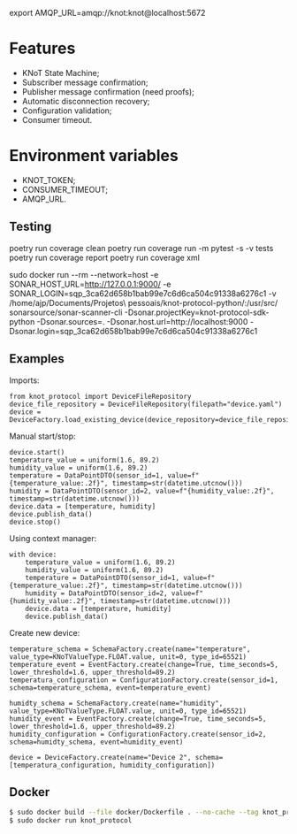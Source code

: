 export AMQP_URL=amqp://knot:knot@localhost:5672


# Features
- KNoT State Machine;
- Subscriber message confirmation;
- Publisher message confirmation (need proofs);
- Automatic disconnection recovery;
- Configuration validation;
- Consumer timeout.

# Environment variables
- KNOT_TOKEN;
- CONSUMER_TIMEOUT;
- AMQP_URL.

## Testing
poetry run coverage clean
poetry run coverage run -m pytest -s -v tests
poetry run coverage report
poetry run coverage xml


sudo docker run --rm --network=host -e SONAR_HOST_URL=http://127.0.0.1:9000/ -e SONAR_LOGIN=sqp_3ca62d658b1bab99e7c6d6ca504c91338a6276c1 -v /home/ajp/Documents/Projetos\ pessoais/knot-protocol-python/:/usr/src/ sonarsource/sonar-scanner-cli -Dsonar.projectKey=knot-protocol-sdk-python -Dsonar.sources=. -Dsonar.host.url=http://localhost:9000 -Dsonar.login=sqp_3ca62d658b1bab99e7c6d6ca504c91338a6276c1

## Examples

Imports:

```
from knot_protocol import DeviceFileRepository
device_file_repository = DeviceFileRepository(filepath="device.yaml")
device = DeviceFactory.load_existing_device(device_repository=device_file_repository)
```

Manual start/stop:
```
device.start()
temperature_value = uniform(1.6, 89.2)
humidity_value = uniform(1.6, 89.2)
temperature = DataPointDTO(sensor_id=1, value=f"{temperature_value:.2f}", timestamp=str(datetime.utcnow()))
humidity = DataPointDTO(sensor_id=2, value=f"{humidity_value:.2f}", timestamp=str(datetime.utcnow()))
device.data = [temperature, humidity]
device.publish_data()
device.stop()
```

Using context manager:
```
with device:
    temperature_value = uniform(1.6, 89.2)
    humidity_value = uniform(1.6, 89.2)
    temperature = DataPointDTO(sensor_id=1, value=f"{temperature_value:.2f}", timestamp=str(datetime.utcnow()))
    humidity = DataPointDTO(sensor_id=2, value=f"{humidity_value:.2f}", timestamp=str(datetime.utcnow()))
    device.data = [temperature, humidity]
    device.publish_data()
```


Create new device:
```
temperature_schema = SchemaFactory.create(name="temperature", value_type=KNoTValueType.FLOAT.value, unit=0, type_id=65521)
temperature_event = EventFactory.create(change=True, time_seconds=5, lower_threshold=1.6, upper_threshold=89.2)
temperatura_configuration = ConfigurationFactory.create(sensor_id=1, schema=temperature_schema, event=temperature_event)

humidty_schema = SchemaFactory.create(name="humidity", value_type=KNoTValueType.FLOAT.value, unit=0, type_id=65521)
humidity_event = EventFactory.create(change=True, time_seconds=5, lower_threshold=1.6, upper_threshold=89.2)
humidity_configuration = ConfigurationFactory.create(sensor_id=2, schema=humidty_schema, event=humidity_event)

device = DeviceFactory.create(name="Device 2", schema=[temperatura_configuration, humidity_configuration])
```
## Docker
```sh
$ sudo docker build --file docker/Dockerfile . --no-cache --tag knot_protocol
$ sudo docker run knot_protocol
```